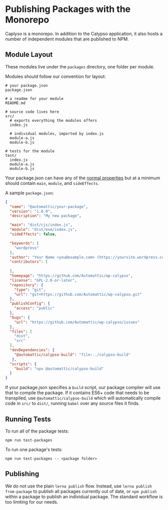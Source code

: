Publishing Packages with the Monorepo
=====================================

Caplyso is a monorepo. In addition to the Calypso application, it also hosts a number of independent modules that are published to NPM.

## Module Layout

These modules live under the `packages` directory, one folder per module.

Modules should follow our convention for layout:
```
# your package.json
package.json

# a readme for your module
README.md

# source code lives here
src/
  # exports everything the modules offers
  index.js

  # individual modules, imported by index.js 
  module-a.js
  module-b.js

# tests for the module
test/
  index.js
  module-a.js
  module-b.js
```

Your package.json can have any of the [normal properties](https://docs.npmjs.com/files/package.json) but at a minimum should contain `main`, `module`, and `sideEffects`.

A sample `package.json`:

```json
{
  "name": "@automattic/your-package",
  "version": "1.0.0",
  "description": "My new package",

  "main": "dist/cjs/index.js",
  "module": "dist/esm/index.js",
  "sideEffects": false,

  "keywords": [
    "wordpress"
  ],
  "author": "Your Name <you@example.com> (https://yoursite.wordpress.com/)",
  "contributors": [
    
  ],
  "homepage": "https://github.com/Automattic/wp-calypso",
  "license": "GPL-2.0-or-later",
  "repository": {
    "type": "git",
    "url": "git+https://github.com/Automattic/wp-calypso.git"
  },
  "publishConfig": {
    "access": "public"
  },
  "bugs": {
    "url": "https://github.com/Automattic/wp-calypso/issues"
  },
  "files": [
    "dist",
    "src"
  ],
  "devDependencies": {
    "@automattic/calypso-build": "file:../calypso-build"
   },
  "scripts": {
    "build": "npx @automattic/calypso-build"
  }
}

```

If your package.json specifies a `build` script, our package compiler will use that to compile the package. If it contains ES6+ code that needs to be transpiled, use `@automattic/calypso-build` which will automatically compile code in `src/` to `dist/`, running `babel` over any source files it finds.

## Running Tests
To run all of the package tests:

`npm run test-packages`

To run one package's tests:

`npm run test-packages -- <package folder>`

## Publishing

We do not use the plain `lerna publish` flow. Instead, use `lerna publish from-package` to publish all packages currently out of date, or `npm publish` within a package to publish an individual package. The standard workflow is too limiting for our needs.

